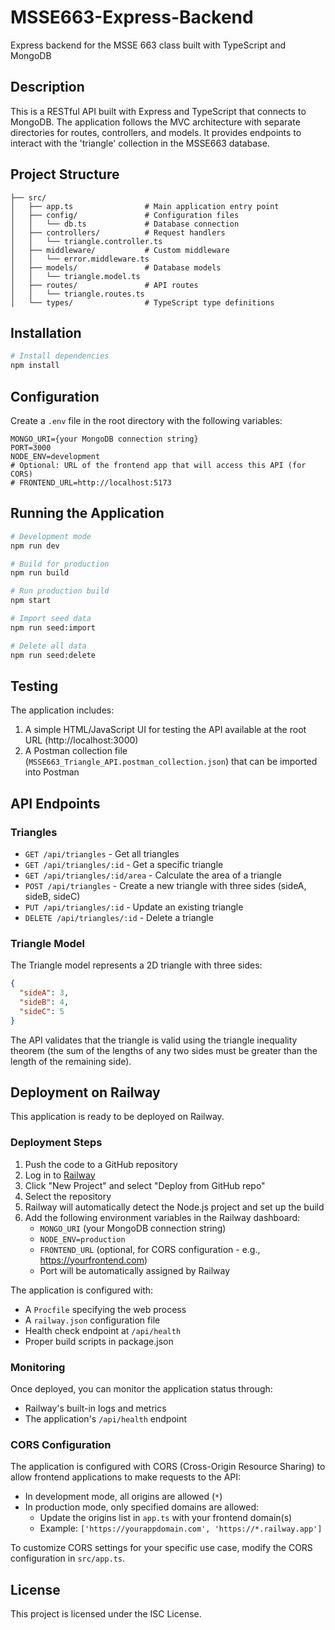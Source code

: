 # MSSE663-Express-Backend

Express backend for the MSSE 663 class built with TypeScript and MongoDB

## Description

This is a RESTful API built with Express and TypeScript that connects to MongoDB. The application follows the MVC architecture with separate directories for routes, controllers, and models. It provides endpoints to interact with the 'triangle' collection in the MSSE663 database.

## Project Structure

```
├── src/
│   ├── app.ts                # Main application entry point
│   ├── config/               # Configuration files
│   │   └── db.ts             # Database connection
│   ├── controllers/          # Request handlers
│   │   └── triangle.controller.ts
│   ├── middleware/           # Custom middleware
│   │   └── error.middleware.ts
│   ├── models/               # Database models
│   │   └── triangle.model.ts
│   ├── routes/               # API routes
│   │   └── triangle.routes.ts
│   └── types/                # TypeScript type definitions
```

## Installation

```bash
# Install dependencies
npm install
```

## Configuration

Create a `.env` file in the root directory with the following variables:

```
MONGO_URI={your MongoDB connection string}
PORT=3000
NODE_ENV=development
# Optional: URL of the frontend app that will access this API (for CORS)
# FRONTEND_URL=http://localhost:5173
```

## Running the Application

```bash
# Development mode
npm run dev

# Build for production
npm run build

# Run production build
npm start

# Import seed data
npm run seed:import

# Delete all data
npm run seed:delete
```

## Testing

The application includes:

1. A simple HTML/JavaScript UI for testing the API available at the root URL (http://localhost:3000)
2. A Postman collection file (`MSSE663_Triangle_API.postman_collection.json`) that can be imported into Postman

## API Endpoints

### Triangles

- `GET /api/triangles` - Get all triangles
- `GET /api/triangles/:id` - Get a specific triangle
- `GET /api/triangles/:id/area` - Calculate the area of a triangle
- `POST /api/triangles` - Create a new triangle with three sides (sideA, sideB, sideC)
- `PUT /api/triangles/:id` - Update an existing triangle
- `DELETE /api/triangles/:id` - Delete a triangle

### Triangle Model

The Triangle model represents a 2D triangle with three sides:

```json
{
  "sideA": 3,
  "sideB": 4,
  "sideC": 5
}
```

The API validates that the triangle is valid using the triangle inequality theorem (the sum of the lengths of any two sides must be greater than the length of the remaining side).

## Deployment on Railway

This application is ready to be deployed on Railway.

### Deployment Steps

1. Push the code to a GitHub repository
2. Log in to [Railway](https://railway.app/)
3. Click "New Project" and select "Deploy from GitHub repo"
4. Select the repository
5. Railway will automatically detect the Node.js project and set up the build
6. Add the following environment variables in the Railway dashboard:
   - `MONGO_URI` (your MongoDB connection string)
   - `NODE_ENV=production`
   - `FRONTEND_URL` (optional, for CORS configuration - e.g., https://yourfrontend.com)
   - Port will be automatically assigned by Railway

The application is configured with:

- A `Procfile` specifying the web process
- A `railway.json` configuration file
- Health check endpoint at `/api/health`
- Proper build scripts in package.json

### Monitoring

Once deployed, you can monitor the application status through:

- Railway's built-in logs and metrics
- The application's `/api/health` endpoint

### CORS Configuration

The application is configured with CORS (Cross-Origin Resource Sharing) to allow frontend applications to make requests to the API:

- In development mode, all origins are allowed (`*`)
- In production mode, only specified domains are allowed:
  - Update the origins list in `app.ts` with your frontend domain(s)
  - Example: `['https://yourappdomain.com', 'https://*.railway.app']`

To customize CORS settings for your specific use case, modify the CORS configuration in `src/app.ts`.

## License

This project is licensed under the ISC License.
